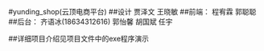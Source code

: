 #yunding_shop(云顶电商平台)
##设计
贾泽文 王晓敏
##前端：
程宥霖 郭聪聪
##后台：
齐语冰(18634312616) 郭怡馨 胡国斌 任宇

##详细项目介绍见项目文件中的exe程序演示